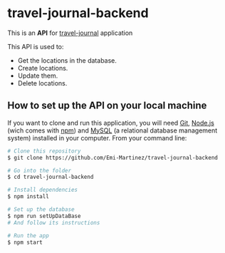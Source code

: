 # travel-journal-backend
This is an **API** for [travel-journal](https://github.com/Emi-Martinez/travel-journal-frontend) application

This API is used to:
* Get the locations in the database.
* Create locations.
* Update them.
* Delete locations.

## How to set up the API on your local machine
If you want to clone and run this application, you will need [Git](https://git-scm.com/), [Node.js](https://nodejs.org/en/download/) (wich comes with [npm](https://www.npmjs.com/)) and [MySQL](https://dev.mysql.com/downloads/) (a relational database management system) installed in your computer.
From your command line:
```bash
# Clone this repository
$ git clone https://github.com/Emi-Martinez/travel-journal-backend

# Go into the folder
$ cd travel-journal-backend

# Install dependencies
$ npm install

# Set up the database
$ npm run setUpDataBase
# And follow its instructions

# Run the app
$ npm start
```